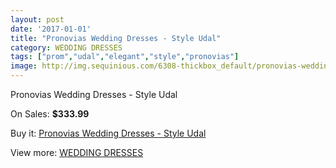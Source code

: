 ```yaml
---
layout: post
date: '2017-01-01'
title: "Pronovias Wedding Dresses - Style Udal"
category: WEDDING DRESSES
tags: ["prom","udal","elegant","style","pronovias"]
image: http://img.sequinious.com/6308-thickbox_default/pronovias-wedding-dresses-style-udal.jpg
---
```

Pronovias Wedding Dresses - Style Udal

On Sales: **$333.99**
<a href="https://www.sequinious.com/wedding-dresses/2566-pronovias-wedding-dresses-style-udal.html"><amp-img layout="responsive" width="600" height="600" src="//img.sequinious.com/6308-thickbox_default/pronovias-wedding-dresses-style-udal.jpg" alt="Pronovias Wedding Dresses - Style Udal 0" /></a>
<a href="https://www.sequinious.com/wedding-dresses/2566-pronovias-wedding-dresses-style-udal.html"><amp-img layout="responsive" width="600" height="600" src="//img.sequinious.com/6310-thickbox_default/pronovias-wedding-dresses-style-udal.jpg" alt="Pronovias Wedding Dresses - Style Udal 1" /></a>
<a href="https://www.sequinious.com/wedding-dresses/2566-pronovias-wedding-dresses-style-udal.html"><amp-img layout="responsive" width="600" height="600" src="//img.sequinious.com/6309-thickbox_default/pronovias-wedding-dresses-style-udal.jpg" alt="Pronovias Wedding Dresses - Style Udal 2" /></a>

Buy it: [Pronovias Wedding Dresses - Style Udal](https://www.sequinious.com/wedding-dresses/2566-pronovias-wedding-dresses-style-udal.html "Pronovias Wedding Dresses - Style Udal")

View more: [WEDDING DRESSES](https://www.sequinious.com/2-wedding-dresses "WEDDING DRESSES")